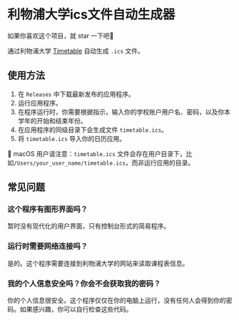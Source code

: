 # 利物浦大学ics文件自动生成器

如果你喜欢这个项目，就 star 一下吧🌟

通过利物浦大学 [Timetable](https://timetables.liverpool.ac.uk) 自动生成 `.ics` 文件。

## 使用方法
1. 在 `Releases` 中下载最新发布的应用程序。
2. 运行应用程序。
3. 在程序运行时，你需要根据指示，输入你的学校账户用户名、密码，以及你本学年的开始和结束年份。
4. 在应用程序的同级目录下会生成文件 `timetable.ics`。
5. 将 `timetable.ics` 导入你的日历应用。

 macOS 用户请注意：`timetable.ics` 文件会存在用户目录下，比如`/Users/your_user_name/timetable.ics`，而非运行应用的目录。

## 常见问题
### 这个程序有图形界面吗？
暂时没有现代化的用户界面，只有控制台形式的简易程序。

### 运行时需要网络连接吗？
是的。这个程序需要连接到利物浦大学的网站来读取课程表信息。

### 我的个人信息安全吗？你会不会获取我的密码？
你的个人信息很安全。这个程序仅仅在你的电脑上运行，没有任何人会得到你的密码。如果感兴趣，你可以自行检查这些代码。
